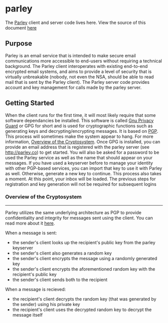 parley
======
The [Parley](https://parley.co) client and server code lives here.
View the source of this document [here](https://github.com/blackchair/parley/raw/master/README.md)

Purpose
-------
Parley is an email service that is intended to make secure email communications more accessible to end-users without requiring a technical background. The Parley client interoperates with existing end-to-end encrypted email systems, and aims to provide a level of security that is virtually unbreakable (nobody, not even the NSA, should be able to read mail that is sent by the Parley client).
The Parley server code provides account and key management for calls made by the parley server.

Getting Started
---------------
When the client runs for the first time, it will most likely require that some software dependancies be installed. This software is called [Gnu Privacy Guard](http://en.wikipedia.org/wiki/GNU_Privacy_Guard) or GPG for short and is used for cryptographic functions such as generating keys and decrypting/encrypting messages. It is based on [PGP](http://en.wikipedia.org/wiki/Pretty_Good_Privacy). This process will sometimes make the system appear to hang. For more information, [Overview of the Cryptosystem](#Overview-of-the-Cryptosystem). 
Once GPG is installed, you can provide an email address that is registered with the parley server (see http://parley.co) to get started. You will also be asked for a password to be used the Parley service as well as the name that should appear on your messages.
If you have used a keyserver before to manage your identity with other PGP-based services, you can import that key to use it with Parley as well. Otherwise, generate a new key to continue. This process also takes a moment.
At this point, your inbox will be loaded. The previous steps for registration and key generation will not be required for subsequent logins

### Overview of the Cryptosystem
----------------------------
Parley utilizes the same underlying architecture as PGP to provide confidentiality and integrity for messages sent using the client. You can read more about it [here](http://en.wikipedia.org/wiki/Pretty_Good_Privacy).

When a message is sent:
*    the sender's client looks up the recipient's public key from the parley keyserver
*    the sender's client also generates a random key
*    the sender's client encrypts the message using a randomly generated key
*    the sender's client encrypts the aforementioned random key with the recipient's public key
*    the sender's client sends both to the recipient

When a message is recieved:
*    the recipient's client decrypts the random key (that was generated by the sender) using his private key
*    the recipient's client uses the decrypted random key to decrypt the message itself

